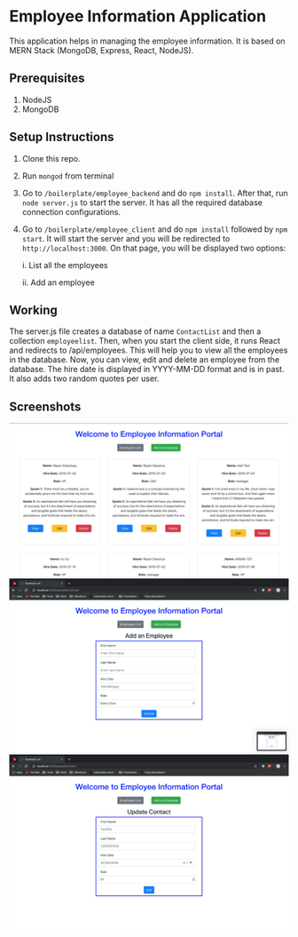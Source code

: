 # Employee Information Application

This application helps in managing the employee information. It is based on MERN Stack (MongoDB, Express, React, NodeJS). 

## Prerequisites
1. NodeJS
2. MongoDB

## Setup Instructions
1. Clone this repo.
2. Run `mongod` from terminal
3. Go to `/boilerplate/employee_backend` and do `npm install`. After that, run `node server.js` to start the server. It has all the required database connection configurations.
4. Go to `/boilerplate/employee_client` and do `npm install` followed by `npm start`. It will start the server and you will be redirected to `http://localhost:3000`. On that page, you will be displayed two options:

    i. List all the employees
    
    ii. Add an employee

## Working
The server.js file creates a database of name `ContactList` and then a collection `employeelist`. Then, when you start the client side, it runs React and redirects to /api/employees. This will help you to view all the employees in the database. Now, you can view, edit and delete an employee from the database.
The hire date is displayed in YYYY-MM-DD format and is in past. It also adds two random quotes per user.

## Screenshots
![Main](/P2/Resources/main.png)
![Add](/P2/Resources/add.png)
![Edit](/P2/Resources/edit.png)
